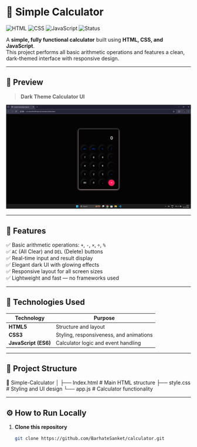 # 🧮 Simple Calculator

![HTML](https://img.shields.io/badge/HTML-5-orange?logo=html5)
![CSS](https://img.shields.io/badge/CSS-3-blue?logo=css3)
![JavaScript](https://img.shields.io/badge/JavaScript-ES6-yellow?logo=javascript)
![Status](https://img.shields.io/badge/Project%20Status-Completed-brightgreen)

A **simple, fully functional calculator** built using **HTML, CSS, and JavaScript**.  
This project performs all basic arithmetic operations and features a clean, dark-themed interface with responsive design.

---

## 📸 Preview

> **Dark Theme Calculator UI**

![Calculator Preview](https://github.com/BarhateSanket/Calculator/blob/main/preview.png)



---

## 🚀 Features

✅ Basic arithmetic operations: `+`, `-`, `×`, `÷`, `%`  
✅ `AC` (All Clear) and `DEL` (Delete) buttons  
✅ Real-time input and result display  
✅ Elegant dark UI with glowing effects  
✅ Responsive layout for all screen sizes  
✅ Lightweight and fast — no frameworks used

---

## 🧩 Technologies Used

| Technology | Purpose |
|-------------|----------|
| **HTML5** | Structure and layout |
| **CSS3** | Styling, responsiveness, and animations |
| **JavaScript (ES6)** | Calculator logic and event handling |

---

## 📁 Project Structure
📂 Simple-Calculator
│
├── Index.html # Main HTML structure
├── style.css # Styling and UI design
└── app.js # Calculator functionality


---

## ⚙️ How to Run Locally

1. **Clone this repository**
   ```bash
   git clone https://github.com/BarhateSanket/calculator.git
